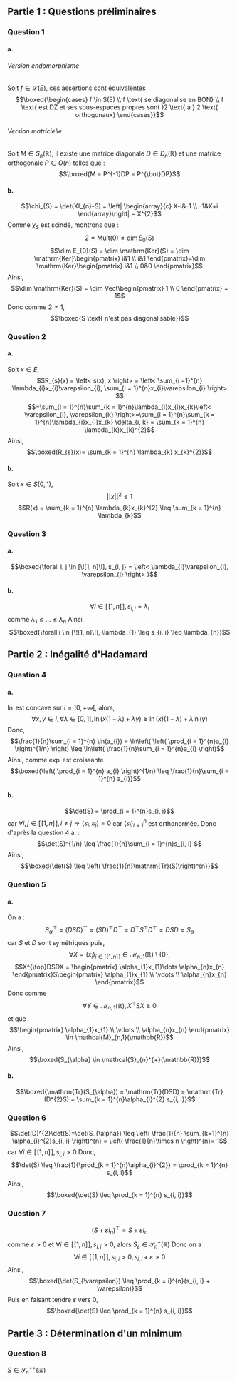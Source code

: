 ## Partie 1 : Questions préliminaires
### Question 1
#### a.
###### Version endomorphisme
Soit $f \in \mathcal{L}(E)$, 
ces assertions sont équivalentes
$$\boxed{\begin{cases}
f \in S(E) \\
f \text{ se diagonalise en BON} \\
f \text{ est DZ et ses sous-espaces propres sont }2 \text{ a } 2 \text{ orthogonaux}
\end{cases}}$$

###### Version matricielle
Soit $M \in S_{n}(\mathbb{R})$, il existe une matrice diagonale $D \in D_{n}(\mathbb{R})$ et une matrice orthogonale $P \in O(n)$ telles que :
$$\boxed{M = P^{-1}DP = P^{\bot}DP}$$

#### b.
$$\chi_{S} = \det(XI_{n}-S) = \left| \begin{array}{c}
X-i&-1 \\
-1&X+i
\end{array}\right| = X^{2}$$
Comme $\chi_{S}$ est scindé, montrons que : 
$$2 = \mathrm{Mult}(0) \neq \dim  E_{0}(S)$$
$$\dim E_{0}(S) = \dim \mathrm{Ker}(S) = \dim \mathrm{Ker}\begin{pmatrix}
i&1 \\
i&1
\end{pmatrix}=\dim \mathrm{Ker}\begin{pmatrix}
i&1 \\
0&0
\end{pmatrix}$$
Ainsi, 
$$\dim \mathrm{Ker}(S) = \dim Vect\begin{pmatrix}
1 \\
0
\end{pmatrix} = 1$$
Donc comme $2 \neq 1$,
$$\boxed{S \text{ n'est pas diagonalisable}}$$

### Question 2
#### a.
Soit $x \in E$, 
$$R_{s}(x) = \left< s(x), x \right> = \left< \sum_{i =1}^{n} \lambda_{i}x_{i}\varepsilon_{i}, \sum_{i = 1}^{n}x_{i}\varepsilon_{i} \right>  $$
$$=\sum_{i = 1}^{n}\sum_{k = 1}^{n}\lambda_{i}x_{i}x_{k}\left< \varepsilon_{i}, \varepsilon_{k} \right>=\sum_{i = 1}^{n}\sum_{k = 1}^{n}\lambda_{i}x_{i}x_{k} \delta_{i, k} = \sum_{k = 1}^{n} \lambda_{k}x_{k}^{2}$$
Ainsi, 
$$\boxed{R_{s}(x)= \sum_{k = 1}^{n} \lambda_{k} x_{k}^{2}}$$

#### b.
Soit $x \in S(0, 1)$, 
$$\left|\left| x \right|\right|^{2} \leq 1$$
$$R(x) = \sum_{k = 1}^{n} \lambda_{k}x_{k}^{2} \leq \sum_{k = 1}^{n} \lambda_{k}$$

### Question 3
#### a.
$$\boxed{\forall i, j \in [\![1, n]\!], s_{i, j} =  \left< \lambda_{i}\varepsilon_{i}, \varepsilon_{j} \right> }$$

#### b.
$$\forall i \in [\![1, n]\!], s_{i, i} = \lambda_{i}$$
comme $\lambda_{1} \leq \dots \leq \lambda_{n}$
Ainsi, 
$$\boxed{\forall i \in [\![1, n]\!], \lambda_{1} \leq s_{i, i} \leq \lambda_{n}}$$


## Partie 2 : Inégalité d'Hadamard
### Question 4
#### a.
$\ln$ est concave sur $I = ]0, + \infty[$, alors, 
$$\forall x, y \in I, \forall \lambda \in [0, 1], \ln(x(1-\lambda) + \lambda y) \geq \ln(x)(1-\lambda) + \lambda \ln(y)$$
Donc, 
$$\frac{1}{n}\sum_{i = 1}^{n} \ln(a_{i}) = \ln\left( \left( \prod_{i = 1}^{n}a_{i} \right)^{1/n} \right) \leq \ln\left( \frac{1}{n}\sum_{i = 1}^{n}a_{i} \right)$$
Ainsi, comme $\exp$ est croissante
$$\boxed{\left( \prod_{i = 1}^{n} a_{i} \right)^{1/n} \leq \frac{1}{n}\sum_{i = 1}^{n} a_{i}}$$

#### b.
$$\det(S) = \prod_{i = 1}^{n}s_{i, i}$$
car $\forall i, j \in [\![1, n]\!], i \neq j \Rightarrow \left< \varepsilon_{i}, \varepsilon_{j} \right>=0$ car $(\varepsilon_{i})_{i = 1}^{n}$ est orthonormée. 
Donc d'après la question 4.a. :
$$\det(S)^{1/n} \leq \frac{1}{n}\sum_{i = 1}^{n}s_{i, i} 
$$
Ainsi, 
$$\boxed{\det(S) \leq \left( \frac{1}{n}\mathrm{Tr}(S)\right)^{n}}$$

### Question 5
#### a.
On a :
$$S_{\alpha}^{\top} = (DSD)^{\top} = (SD)^{\top}D^{\top} = D^{\top}S^{\top}D^{\top} = DSD = S_{\alpha}$$
car $S$ et $D$ sont symétriques
puis, 
$$\forall X = (x_{i})_{i \in [\![1, n]\!]} \in \mathcal{M}_{n, 1}(\mathbb{R})\setminus \{ 0 \}, $$
$$X^{\top}DSDX = \begin{pmatrix}
\alpha_{1}x_{1}\dots \alpha_{n}x_{n}
\end{pmatrix}S\begin{pmatrix}
\alpha_{1}x_{1} \\
\vdots \\
\alpha_{n}x_{n}
\end{pmatrix}$$
Donc comme 
$$\forall Y \in \mathcal{M}_{n, 1}(\mathbb{R}), X^{\top}SX \geq 0$$
et que 
$$\begin{pmatrix}
\alpha_{1}x_{1} \\
\vdots \\
\alpha_{n}x_{n}
\end{pmatrix} \in \mathcal{M}_{n,1}(\mathbb{R})$$
Ainsi, 
$$\boxed{S_{\alpha} \in \mathcal{S}_{n}^{+}(\mathbb{R})}$$

#### b.
$$\boxed{\mathrm{Tr}(S_{\alpha}) = \mathrm{Tr}(DSD) = \mathrm{Tr}(D^{2}S) = \sum_{k = 1}^{n}\alpha_{i}^{2} s_{i, i}}$$

### Question 6
$$\det(D)^{2}\det(S)=\det(S_{\alpha}) \leq \left( \frac{1}{n} \sum_{k=1}^{n} \alpha_{i}^{2}s_{i, i} \right)^{n} = \left( \frac{1}{n}\times n \right)^{n}= 1$$
car $\forall i \in [\![1, n]\!], s_{i, i} > 0$
Donc, 
$$\det(S) \leq \frac{1}{\prod_{k = 1}^{n}\alpha_{i}^{2}} = \prod_{k = 1}^{n} s_{i, i}$$
Ainsi, 
$$\boxed{\det(S) \leq \prod_{k = 1}^{n} s_{i, i}}$$

### Question 7

$$(S+\varepsilon I_{n})^{\top} = S+\varepsilon I_{n}$$
comme $\varepsilon>0$ et $\forall i \in [\![1, n]\!], s_{i, i} > 0$, alors $S_{\varepsilon} \in \mathcal{S}_{n}^{+}(\mathbb{R})$
Donc on a : 
$$\forall i \in [\![1, n]\!], s_{i, i} > 0, s_{i, i} +\varepsilon>0$$
Ainsi, 
$$\boxed{\det(S_{\varepsilon}) \leq \prod_{k = i}^{n}(s_{i, i} + \varepsilon)}$$
Puis en faisant tendre $\varepsilon$ vers $0$, 
$$\boxed{\det(S) \leq \prod_{k = 1}^{n} s_{i, i}}$$

## Partie 3 : Détermination d'un minimum
### Question 8
$S \in \mathcal{S}^{++}_{n}(\mathcal{R})$